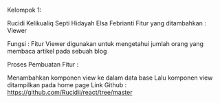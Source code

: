 Kelompok 1:

Rucidi Kelikualiq
Septi Hidayah
Elsa Febrianti
Fitur yang ditambahkan : Viewer

Fungsi : Fitur Viewer digunakan untuk mengetahui jumlah orang yang membaca artikel pada sebuah blog

Proses Pembuatan Fitur :

Menambahkan komponen view ke dalam data base
Lalu komponen view ditampilkan pada home page
Link Github :   https://github.com/Rucidii/react/tree/master


